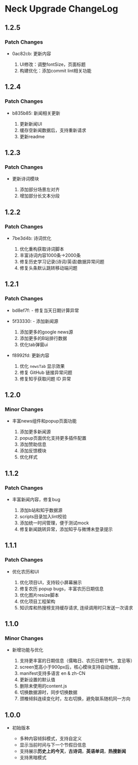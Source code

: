# Neck Upgrade ChangeLog

## 1.2.5

### Patch Changes

- 0ac82cb: 更新内容

  1. UI修改：调整fontSize，页面标题
  2. 构建优化：添加commit lint相关功能

## 1.2.4

### Patch Changes

- b835b85: 新闻相关更新

  1. 更新新闻UI
  2. 缓存空新闻数据后，支持重新请求
  3. 更新readme

## 1.2.3

### Patch Changes

- 更新诗词模块

  1. 添加部分场景左对齐
  2. 增加部分长文本分段

## 1.2.2

### Patch Changes

- 7be3d4b: 诗词优化

  1. 优化重构获取诗词脚本
  2. 丰富诗词内容1000条->2000条
  3. 修复历史学习记录(诗词/英语)数据异常问题
  4. 修复头条默认跳转移动端问题

## 1.2.1

### Patch Changes

- bd8ef7f: - 修复当天日期计算异常

- 5f33330: - 添加新闻源

  1. 添加更多的google news源
  2. 添加更多的B站排行数据
  3. 优化tab弹窗ui

- f8992fd: 更新内容

  1. 优化 `newsTab` 显示效果
  2. 修复 GitHub 链接异常问题
  3. 修复知乎获取问题 ID 异常

## 1.2.0

### Minor Changes

- 丰富news组件和popup页面功能

  1. 添加更多新闻源
  2. popup页面优化支持更多插件配置
  3. 添加赞助信息
  4. 添加反馈模块
  5. 优化样式

## 1.1.2

### Patch Changes

- 丰富新闻内容，修复bug

  1. 添加b站和知乎数据源
  2. scripts目录加入lint校验
  3. 添加统一时间管理，便于测试mock
  4. 修复新闻跳转异常，添加知乎与微博未登录提示

## 1.1.1

### Patch Changes

- 优化农历和UI

  1. 优化项目UI，支持较小屏幕展示
  2. 修复农历 popup bugs，丰富农历日期信息
  3. 优化图片resize脚本
  4. 优化项目工程架构
  5. 知识库和热搜榜支持缓存请求, 连续调用时只发送一次请求

## 1.1.0

### Minor Changes

- 新增功能与优化

  1. 支持更丰富的日期信息（儒略日、农历日期节气、宜忌等）
  2. screen宽高小于900px后，核心模块支持自动缩放，
  3. manifest支持多语言 en & zh-CN
  4. 更新设置的默认值
  5. 删除未使用的content.js
  6. 切换数据源时，同步切换数据
  7. 颈椎倾斜连续变化时，左右切换，避免联系随机同一方向

## 1.0.0

- 初始版本

  - 多种内容倾斜模式，支持自定义
  - 显示当前时间与下一个节假日信息
  - 支持展示**历史上的今天**，**古诗词**，**英语单词**，**热搜新闻**
  - 支持黑暗模式
